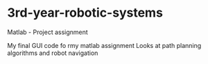 # 3rd-year-robotic-systems
Matlab - Project assignment

My final GUI code fo rmy matlab assignment 
Looks at path planning algorithms and robot navigation

